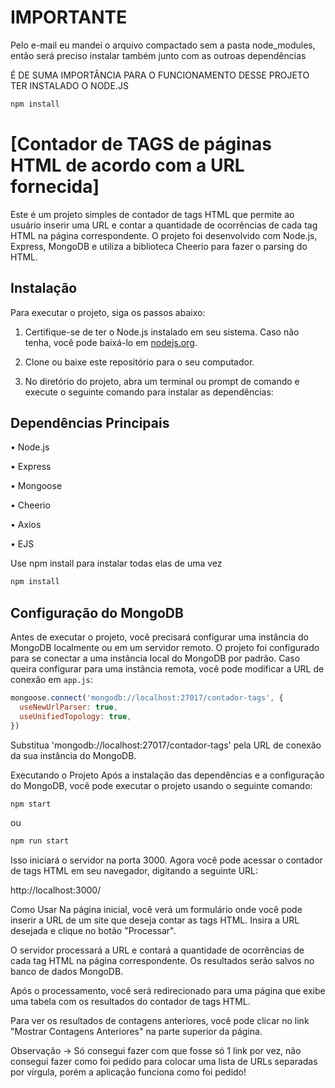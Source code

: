 # IMPORTANTE
Pelo e-mail eu mandei o arquivo compactado sem a pasta node_modules, então será preciso instalar também  junto com as outroas dependências

É DE SUMA IMPORTÂNCIA PARA O FUNCIONAMENTO DESSE PROJETO TER INSTALADO O NODE.JS

```bash
npm install
```

# [Contador de TAGS de páginas HTML de acordo com a URL fornecida]

Este é um projeto simples de contador de tags HTML que permite ao usuário inserir uma URL e contar a quantidade de ocorrências de cada tag HTML na página correspondente. O projeto foi desenvolvido com Node.js, Express, MongoDB e utiliza a biblioteca Cheerio para fazer o parsing do HTML.

## Instalação

Para executar o projeto, siga os passos abaixo:

1. Certifique-se de ter o Node.js instalado em seu sistema. Caso não tenha, você pode baixá-lo em [nodejs.org](https://nodejs.org/).

2. Clone ou baixe este repositório para o seu computador.

3. No diretório do projeto, abra um terminal ou prompt de comando e execute o seguinte comando para instalar as dependências:

## Dependências Principais

• Node.js

• Express

• Mongoose

• Cheerio

• Axios

• EJS

 Use npm install para instalar todas elas de uma vez
```bash
npm install
```
## Configuração do MongoDB

Antes de executar o projeto, você precisará configurar uma instância do MongoDB localmente ou em um servidor remoto. O projeto foi configurado para se conectar a uma instância local do MongoDB por padrão. Caso queira configurar para uma instância remota, você pode modificar a URL de conexão em `app.js`:

```javascript
mongoose.connect('mongodb://localhost:27017/contador-tags', {
  useNewUrlParser: true,
  useUnifiedTopology: true,
})
```

Substitua 'mongodb://localhost:27017/contador-tags' pela URL de conexão da sua instância do MongoDB.

Executando o Projeto
Após a instalação das dependências e a configuração do MongoDB, você pode executar o projeto usando o seguinte comando:

```bash
npm start
```
ou

```bash
npm run start
```

Isso iniciará o servidor na porta 3000. Agora você pode acessar o contador de tags HTML em seu navegador, digitando a seguinte URL:

http://localhost:3000/

Como Usar
Na página inicial, você verá um formulário onde você pode inserir a URL de um site que deseja contar as tags HTML. Insira a URL desejada e clique no botão "Processar".

O servidor processará a URL e contará a quantidade de ocorrências de cada tag HTML na página correspondente. Os resultados serão salvos no banco de dados MongoDB.

Após o processamento, você será redirecionado para uma página que exibe uma tabela com os resultados do contador de tags HTML.

Para ver os resultados de contagens anteriores, você pode clicar no link "Mostrar Contagens Anteriores" na parte superior da página.

Observação -> Só consegui fazer com que fosse só 1 link por vez, não consegui fazer como foi pedido para colocar uma lista de URLs separadas por vírgula, porém a aplicação funciona como foi pedido!




